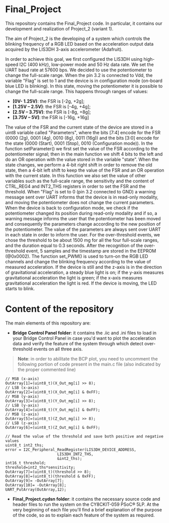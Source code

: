 # Final_Project

This repository contains the Final_Project code. In particular, it contains our development and realization of Project_2 (variant 1).

The aim of Project_2 is the developing of a system which controls the blinking frequency of a RGB LED based on the acceleration output data acquired by the LIS3DH 3-axis accelerometer (Adafruit).

In order to achieve this goal, we first configured the LIS3DH using high-speed I2C (400 kHz), low-power mode and 50 Hz data rate. We set the UART baud rate at 57600 bps. 
We decided to use the potentiometer to change the full-scale range. When the pin 3.2 is connected to Vdd, the variable "Flag" is set to 1 and the device is in configuration mode (on-board blue LED is blinking). In this state, moving the potentiometer it is possible to change the full-scale range. 
This happens through ranges of values: 
- **[0V- 1.25V)**: the FSR is [-2g, +2g]; 
- **[1.25V – 2.5V)**: the FSR is [-4g, +4g];
- **[2.5V – 3.75V)**: the FSR is [-8g, +8g];
- **[3.75V – 5V]**: the FSR is [-16g, +16g]

The value of the FSR and the current state of the device are stored in a uint8 variable called "Parameters", where the bits [7:4] encode for the FSR (0000 (2g), 0001 (4g), 0010 (8g), 0011 (16g)) and the bits [3:0] encode for the state (0000 (Start), 0001 (Stop), 0010 (Configuration mode)). 
In the function setParameter() we first set the value of the FSR according to the potentiometer signal; then in the main function we shift 4 bits to the left and do an OR operation with the value stored in the variable "state". When the state changes, we perform a 4-bit right shift in order to remove the old state, then a 4-bit left shift to keep the value of the FSR and an OR operation with the current state. In this function we also set the value of other variables such as the full-scale range, the sensitivity and the content of CTRL_REG4 and INT2_THS registers in order to set the FSR and the threshold.
When "Flag" is set to 0 (pin 3.2 connected to GND) a warning message sent over UART informs that the device is in read-only modality, and moving the potentiometer does not change the current parameters. When the device is back to configuration mode, we check if the potentiometer changed its position during read-only modality and if so, a warning message informs the user that the potentiometer has been moved and consequently the parameters change according to the new position of the potentiometer. The value of the parameters are always sent over UART in each state in order to inform the user.
For the over-threshold events, we chose the threshold to be about 1500 mg for all the four full-scale ranges, and the duration equal to 0.3 seconds. After the recognition of the over-threshold event, 5 samples and the timestamp are stored in the EEPROM (@0x0002). 
The function set_PWM() is used to turn-on the RGB LED channels and change the blinking frequency according to the value of measured acceleration. If the device is still and the z-axis is in the direction of gravitational acceleration, a steady blue light is on; if the y-axis measures gravitational acceleration the light is green; if the x-axis measures gravitational acceleration the light is red. If the device is moving, the LED starts to blink. 

# Content of the repository

The main elements of this repository are:
- **Bridge Control Panel folder**: it contains the .iic and .ini files to load in your Bridge Control Panel in case you'd want to plot the acceleration data and verify the feature of the system through which detect over-threshold events on all three axis. 

> **Note**: in order to abilitate the BCP plot, you need to uncomment the following portion of code present in the main.c file (also indicated by the proper commented line)

    // MSB (x-axis)
    OutArray[1]=(uint8_t)(X_Out_mg[i] >> 8);
    // LSB (x-axis)
    OutArray[2]=(uint8_t)(X_Out_mg[i] & 0xFF);
    // MSB (y-axis)
    OutArray[3]=(uint8_t)(Y_Out_mg[i] >> 8);
    // LSB (y-axis)
    OutArray[4]=(uint8_t)(Y_Out_mg[i] & 0xFF);
    // MSB (z-axis)
    OutArray[5]=(uint8_t)(Z_Out_mg[i] >> 8);
    // LSB (z-axis)
    OutArray[6]=(uint8_t)(Z_Out_mg[i] & 0xFF);

    // Read the value of the threshold and save both positive and negative values 
    uint8_t int2_ths;
    error = I2C_Peripheral_ReadRegister(LIS3DH_DEVICE_ADDRESS,
                           LIS3DH_INT2_THS,
                           &int2_ths);
    int16_t threshold;
    threshold=int2_ths*sensitivity;
    OutArray[7]=(uint8_t)(threshold >> 8);
    OutArray[8]=(uint8_t)(threshold & 0xFF);
    OutArray[9]= -OutArray[7];
    OutArray[10]= -OutArray[8];						
    UART_PutArray(OutArray,12);
    
- **Final_Project.cydsn folder**: it contains the necessary source code and header files to run the system on the CY8CKIT-059 PSoC® 5LP.
At the very beginning of each file you'll find a brief explanation of the purpose of the code, so as to explain each feature of the system as required.









